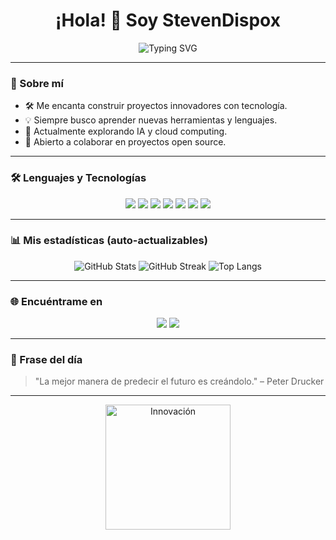 <h1 align="center">¡Hola! 👋 Soy StevenDispox</h1>

<p align="center">
  <img src="https://readme-typing-svg.demolab.com?font=Fira+Code&duration=2500&pause=700&color=36BCF7&center=true&vCenter=true&width=435&lines=Desarrollador+FullStack;Apasionado+por+la+tecnolog%C3%ADa;Siempre+aprendiendo+y+creando" alt="Typing SVG" />
</p>

---

### 🚀 Sobre mí

- 🛠️ Me encanta construir proyectos innovadores con tecnología.
- 💡 Siempre busco aprender nuevas herramientas y lenguajes.
- 🌱 Actualmente explorando IA y cloud computing.
- 🤝 Abierto a colaborar en proyectos open source.

---

### 🛠️ Lenguajes y Tecnologías

<p align="center">
  <img src="https://img.shields.io/badge/-JavaScript-F7DF1E?logo=javascript&logoColor=white&style=for-the-badge" />
  <img src="https://img.shields.io/badge/-TypeScript-3178C6?logo=typescript&logoColor=white&style=for-the-badge" />
  <img src="https://img.shields.io/badge/-Python-3776AB?logo=python&logoColor=white&style=for-the-badge" />
  <img src="https://img.shields.io/badge/-Node.js-339933?logo=node.js&logoColor=white&style=for-the-badge" />
  <img src="https://img.shields.io/badge/-React-61DAFB?logo=react&logoColor=white&style=for-the-badge" />
  <img src="https://img.shields.io/badge/-HTML5-E34F26?logo=html5&logoColor=white&style=for-the-badge" />
  <img src="https://img.shields.io/badge/-CSS3-1572B6?logo=css3&logoColor=white&style=for-the-badge" />
  <!-- Agrega o cambia los lenguajes a tu gusto -->
</p>

---

### 📊 Mis estadísticas (auto-actualizables)

<p align="center">
  <img src="https://github-readme-stats.vercel.app/api?username=StevenDispox&show_icons=true&theme=tokyonight" alt="GitHub Stats" />
  <img src="https://github-readme-streak-stats.herokuapp.com/?user=StevenDispox&theme=tokyonight" alt="GitHub Streak" />
  <img src="https://github-readme-stats.vercel.app/api/top-langs/?username=StevenDispox&layout=compact&theme=tokyonight" alt="Top Langs" />
</p>

---

### 🌐 Encuéntrame en

<p align="center">
  <a href="https://www.linkedin.com/in/stevendispox/"><img src="https://img.shields.io/badge/LinkedIn-blue?logo=linkedin&logoColor=white&style=for-the-badge"></a>
  <a href="mailto:stevendispox@gmail.com"><img src="https://img.shields.io/badge/Gmail-red?logo=gmail&logoColor=white&style=for-the-badge"></a>
  <!-- Agrega aquí tus redes sociales -->
</p>

---

### 🧠 Frase del día

> "La mejor manera de predecir el futuro es creándolo." – Peter Drucker

---

<p align="center">
  <img src="https://media.giphy.com/media/M9gbBd9nbDrOTu1Mqx/giphy.gif" width="200" alt="Innovación" />
</p>
